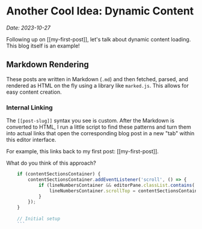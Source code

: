 # Another Cool Idea: Dynamic Content

*Date: 2023-10-27*

Following up on [[my-first-post]], let's talk about dynamic content loading. This blog itself is an example!

## Markdown Rendering

These posts are written in Markdown (`.md`) and then fetched, parsed, and rendered as HTML on the fly using a library like `marked.js`. This allows for easy content creation.

### Internal Linking

The `[[post-slug]]` syntax you see is custom. After the Markdown is converted to HTML, I run a little script to find these patterns and turn them into actual links that open the corresponding blog post in a new "tab" within this editor interface.

For example, this links back to my first post: [[my-first-post]].

What do you think of this approach?


```js
    if (contentSectionsContainer) {
        contentSectionsContainer.addEventListener('scroll', () => {
            if (lineNumbersContainer && editorPane.classList.contains('mode-code')) {
                lineNumbersContainer.scrollTop = contentSectionsContainer.scrollTop;
            }
        });
    }
    
    // Initial setup
    ```
